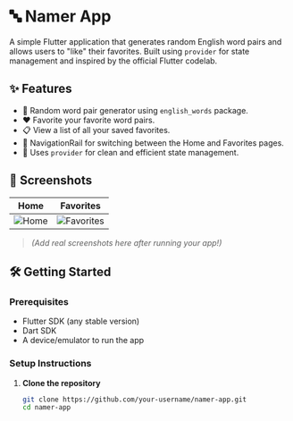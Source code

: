 # 🔤 Namer App

A simple Flutter application that generates random English word pairs and allows users to "like" their favorites. Built using `provider` for state management and inspired by the official Flutter codelab.

## ✨ Features

- 🔀 Random word pair generator using `english_words` package.
- ❤️ Favorite your favorite word pairs.
- 📋 View a list of all your saved favorites.
- 🧭 NavigationRail for switching between the Home and Favorites pages.
- 🌱 Uses `provider` for clean and efficient state management.

## 📱 Screenshots

| Home | Favorites |
|------|-----------|
| ![Home](https://via.placeholder.com/300x600?text=Home+Screen) | ![Favorites](https://via.placeholder.com/300x600?text=Favorites+Screen) |

> *(Add real screenshots here after running your app!)*

## 🛠️ Getting Started

### Prerequisites

- Flutter SDK (any stable version)
- Dart SDK
- A device/emulator to run the app

### Setup Instructions

1. **Clone the repository**
   ```bash
   git clone https://github.com/your-username/namer-app.git
   cd namer-app
